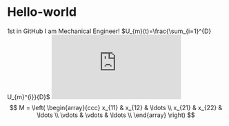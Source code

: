 # Hello-world
1st in GitHub
I am Mechanical Engineer!
$U_{m}(t)=\frac{\sum_{i=1}^{D} U_{m}^{i}}{D}$
![equation](https://latex.codecogs.com/gif.latex?1%2Bsin%28mc%5E2%29%0D%0A)
$$
M = \left( \begin{array}{ccc}
x_{11} & x_{12} & \ldots \\
x_{21} & x_{22} & \ldots \\
\vdots & \vdots & \ldots \\
\end{array} \right)
$$
